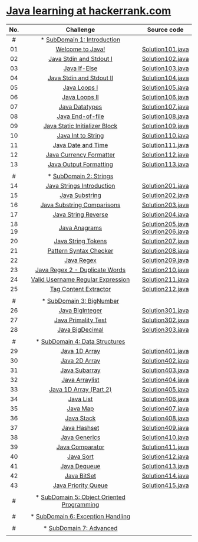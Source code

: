 # [Java learning at hackerrank.com](https://www.hackerrank.com/domains/java)

| No. | Challenge | Source code |
|:---:|:---:|:---:|
| # | * [SubDomain 1: Introduction](https://www.hackerrank.com/domains/java?badge_type=java&filters%5Bsubdomains%5D%5B%5D=java-introduction) |  |
| 01 | [Welcome to Java!](https://www.hackerrank.com/challenges/welcome-to-java) | [Solution101.java](https://github.com/binhbdn/learn-java/blob/master/03-hackerrank/1-intro/Solution101.java) |
| 02 | [Java Stdin and Stdout I](https://www.hackerrank.com/challenges/java-stdin-and-stdout-1) | [Solution102.java](https://github.com/binhbdn/learn-java/blob/master/03-hackerrank/1-intro/Solution102.java) |
| 03 | [Java If-Else](https://www.hackerrank.com/challenges/java-if-else) | [Solution103.java](https://github.com/binhbdn/learn-java/blob/master/03-hackerrank/1-intro/Solution103.java) |
| 04 | [Java Stdin and Stdout II](https://www.hackerrank.com/challenges/java-stdin-stdout) | [Solution104.java](https://github.com/binhbdn/learn-java/blob/master/03-hackerrank/1-intro/Solution104.java) |
| 05 | [Java Loops I](https://www.hackerrank.com/challenges/java-loops-i) | [Solution105.java](https://github.com/binhbdn/learn-java/blob/master/03-hackerrank/1-intro/Solution105.java) |
| 06 | [Java Loops II](https://www.hackerrank.com/challenges/java-loops) | [Solution106.java](https://github.com/binhbdn/learn-java/blob/master/03-hackerrank/1-intro/Solution106.java) |
| 07 | [Java Datatypes](https://www.hackerrank.com/challenges/java-datatypes) | [Solution107.java](https://github.com/binhbdn/learn-java/blob/master/03-hackerrank/1-intro/Solution107.java) |
| 08 | [Java End-of-file](https://www.hackerrank.com/challenges/java-end-of-file) | [Solution108.java](https://github.com/binhbdn/learn-java/blob/master/03-hackerrank/1-intro/Solution108.java) |
| 09 | [Java Static Initializer Block](https://www.hackerrank.com/challenges/java-static-initializer-block) | [Solution109.java](https://github.com/binhbdn/learn-java/blob/master/03-hackerrank/1-intro/Solution109.java) |
| 10 | [Java Int to String](https://www.hackerrank.com/challenges/java-int-to-string) | [Solution110.java](https://github.com/binhbdn/learn-java/blob/master/03-hackerrank/1-intro/Solution110.java) |
| 11 | [Java Date and Time](https://www.hackerrank.com/challenges/java-date-and-time) | [Solution111.java](https://github.com/binhbdn/learn-java/blob/master/03-hackerrank/1-intro/Solution111.java) |
| 12 | [Java Currency Formatter](https://www.hackerrank.com/challenges/java-currency-formatter) | [Solution112.java](https://github.com/binhbdn/learn-java/blob/master/03-hackerrank/1-intro/Solution112.java) |
| 13 | [Java Output Formatting](https://www.hackerrank.com/challenges/java-output-formatting) | [Solution113.java](https://github.com/binhbdn/learn-java/blob/master/03-hackerrank/1-intro/Solution113.java) |
|  |  |  |
| # | * [SubDomain 2: Strings](https://www.hackerrank.com/domains/java?badge_type=java&filters%5Bsubdomains%5D%5B%5D=java-strings) |  |
| 14 | [Java Strings Introduction](https://www.hackerrank.com/challenges/java-strings-introduction) | [Solution201.java](https://github.com/binhbdn/learn-java/blob/master/03-hackerrank/2-string/Solution201.java) |
| 15 | [Java Substring](https://www.hackerrank.com/challenges/java-substring) | [Solution202.java](https://github.com/binhbdn/learn-java/blob/master/03-hackerrank/2-string/Solution202.java) |
| 16 | [Java Substring Comparisons](https://www.hackerrank.com/challenges/java-string-compare) | [Solution203.java](https://github.com/binhbdn/learn-java/blob/master/03-hackerrank/2-string/Solution203.java) |
| 17 | [Java String Reverse](https://www.hackerrank.com/challenges/java-string-reverse) | [Solution204.java](https://github.com/binhbdn/learn-java/blob/master/03-hackerrank/2-string/Solution204.java) |
| 18<br>19 | [Java Anagrams](https://www.hackerrank.com/challenges/java-anagrams) | [Solution205.java](https://github.com/binhbdn/learn-java/blob/master/03-hackerrank/2-string/Solution205.java)<br>[Solution206.java](https://github.com/binhbdn/learn-java/blob/master/03-hackerrank/2-string/Solution206.java) |
| 20 | [Java String Tokens](https://www.hackerrank.com/challenges/java-string-tokens) | [Solution207.java](https://github.com/binhbdn/learn-java/blob/master/03-hackerrank/2-string/Solution207.java) |
| 21 | [Pattern Syntax Checker](https://www.hackerrank.com/challenges/pattern-syntax-checker) | [Solution208.java](https://github.com/binhbdn/learn-java/blob/master/03-hackerrank/2-string/Solution208.java) |
| 22 | [Java Regex](https://www.hackerrank.com/challenges/java-regex) | [Solution209.java](https://github.com/binhbdn/learn-java/blob/master/03-hackerrank/2-string/Solution209.java) |
| 23 | [Java Regex 2 - Duplicate Words](https://www.hackerrank.com/challenges/duplicate-word) | [Solution210.java](https://github.com/binhbdn/learn-java/blob/master/03-hackerrank/2-string/Solution210.java) |
| 24 | [Valid Username Regular Expression](https://www.hackerrank.com/challenges/valid-username-checker) | [Solution211.java](https://github.com/binhbdn/learn-java/blob/master/03-hackerrank/2-string/Solution211.java) |
| 25 | [Tag Content Extractor](https://www.hackerrank.com/challenges/tag-content-extractor) | [Solution212.java](https://github.com/binhbdn/learn-java/blob/master/03-hackerrank/2-string/Solution212.java) |
|  |  |  |
| # | * [SubDomain 3: BigNumber](https://www.hackerrank.com/domains/java?badge_type=java&filters%5Bsubdomains%5D%5B%5D=bignumber) |  |
| 26 | [Java BigInteger](https://www.hackerrank.com/challenges/java-biginteger) | [Solution301.java](https://github.com/binhbdn/learn-java/blob/master/03-hackerrank/3-big-number/Solution301.java) |
| 27 | [Java Primality Test](https://www.hackerrank.com/challenges/java-primality-test) | [Solution302.java](https://github.com/binhbdn/learn-java/blob/master/03-hackerrank/3-big-number/Solution302.java) |
| 28 | [Java BigDecimal](https://www.hackerrank.com/challenges/java-bigdecimal) | [Solution303.java](https://github.com/binhbdn/learn-java/blob/master/03-hackerrank/3-big-number/Solution303.java) |
|  |  |  |
| # | * [SubDomain 4: Data Structures](https://www.hackerrank.com/domains/java?badge_type=java&filters%5Bsubdomains%5D%5B%5D=java-data-structure) |  |
| 29 | [Java 1D Array](https://www.hackerrank.com/challenges/java-1d-array-introduction) | [Solution401.java](https://github.com/binhbdn/learn-java/blob/master/03-hackerrank/4-data-structure/Solution401.java) |
| 30 | [Java 2D Array](https://www.hackerrank.com/challenges/java-2d-array) | [Solution402.java](https://github.com/binhbdn/learn-java/blob/master/03-hackerrank/4-data-structure/Solution402.java) |
| 31 | [Java Subarray](https://www.hackerrank.com/challenges/java-negative-subarray) | [Solution403.java](https://github.com/binhbdn/learn-java/blob/master/03-hackerrank/4-data-structure/Solution403.java) |
| 32 | [Java Arraylist](https://www.hackerrank.com/challenges/java-arraylist) | [Solution404.java](https://github.com/binhbdn/learn-java/blob/master/03-hackerrank/4-data-structure/Solution404.java) |
| 33 | [Java 1D Array (Part 2)](https://www.hackerrank.com/challenges/java-1d-array) | [Solution405.java](https://github.com/binhbdn/learn-java/blob/master/03-hackerrank/4-data-structure/Solution405.java) |
| 34 | [Java List](https://www.hackerrank.com/challenges/java-list) | [Solution406.java](https://github.com/binhbdn/learn-java/blob/master/03-hackerrank/4-data-structure/Solution407.java) |
| 35 | [Java Map](https://www.hackerrank.com/challenges/phone-book) | [Solution407.java](https://github.com/binhbdn/learn-java/blob/master/03-hackerrank/4-data-structure/Solution407.java) |
| 36 | [Java Stack](https://www.hackerrank.com/challenges/java-stack) | [Solution408.java](https://github.com/binhbdn/learn-java/blob/master/03-hackerrank/4-data-structure/Solution408.java) |
| 37 | [Java Hashset](https://www.hackerrank.com/challenges/java-hashset) | [Solution409.java](https://github.com/binhbdn/learn-java/blob/master/03-hackerrank/4-data-structure/Solution409.java) |
| 38 | [Java Generics](https://www.hackerrank.com/challenges/java-generics) | [Solution410.java](https://github.com/binhbdn/learn-java/blob/master/03-hackerrank/4-data-structure/Solution410.java) |
| 39 | [Java Comparator](https://www.hackerrank.com/challenges/java-comparator) | [Solution411.java](https://github.com/binhbdn/learn-java/blob/master/03-hackerrank/4-data-structure/Solution411.java) |
| 40 | [Java Sort](https://www.hackerrank.com/challenges/java-sort) | [Solution412.java](https://github.com/binhbdn/learn-java/blob/master/03-hackerrank/4-data-structure/Solution412.java) |
| 41 | [Java Dequeue](https://www.hackerrank.com/challenges/java-dequeue) | [Solution413.java](https://github.com/binhbdn/learn-java/blob/master/03-hackerrank/4-data-structure/Solution413.java) |
| 42 | [Java BitSet](https://www.hackerrank.com/challenges/java-bitset) | [Solution414.java](https://github.com/binhbdn/learn-java/blob/master/03-hackerrank/4-data-structure/Solution414.java) |
| 43 | [Java Priority Queue](https://www.hackerrank.com/challenges/java-priority-queue) | [Solution415.java](https://github.com/binhbdn/learn-java/blob/master/03-hackerrank/4-data-structure/Solution415.java) |
|  |  |  |
| # | * [SubDomain 5: Object Oriented Programming](https://www.hackerrank.com/domains/java?badge_type=java&filters%5Bsubdomains%5D%5B%5D=oop) |  |
|  |  |  |
| # | * [SubDomain 6: Exception Handling](https://www.hackerrank.com/domains/java?badge_type=java&filters%5Bsubdomains%5D%5B%5D=handling-exceptions) |  |
|  |  |  |
| # | * [SubDomain 7: Advanced](https://www.hackerrank.com/domains/java?badge_type=java&filters%5Bsubdomains%5D%5B%5D=java-advanced) |  |
|  |  |  |